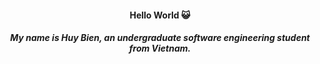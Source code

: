 <h4 align="center">Hello World 😺</h4>
<h5 align="center">My name is Huy Bien, an undergraduate software engineering student from Vietnam.</h5>
